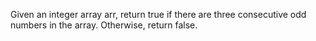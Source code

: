 Given an integer array arr, return true if there are three consecutive odd numbers in the array. Otherwise, return false.
